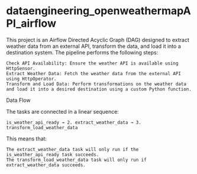 # dataengineering_openweathermapAPI_airflow

This project is an Airflow Directed Acyclic Graph (DAG) designed to extract weather data from an external API, transform the data, and load it into a destination system. The pipeline performs the following steps:

    Check API Availability: Ensure the weather API is available using HttpSensor.
    Extract Weather Data: Fetch the weather data from the external API using HttpOperator.
    Transform and Load Data: Perform transformations on the weather data and load it into a desired destination using a custom Python function.

Data Flow

The tasks are connected in a linear sequence:

    is_weather_api_ready → 2. extract_weather_data → 3. transform_load_weather_data

This means that:

    The extract_weather_data task will only run if the is_weather_api_ready task succeeds.
    The transform_load_weather_data task will only run if extract_weather_data succeeds.
